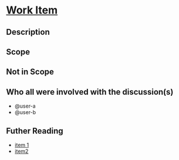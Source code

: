 # [Work Item](./link-to-the-work-item)

## Description

<!-- Concise description of the problem and the solution -->

## Scope

<!-- Brief overview of the scope of the architecture design -->

## Not in Scope

<!-- call out what is not in scope for this document to prevent rejections of PR -->

## Who all were involved with the discussion(s)

<!-- Tag users that were invovled -->

- @user-a
- @user-b

## Futher Reading

- [item 1](https://microsoft.com)
- [item2](https://microsoft.com)
